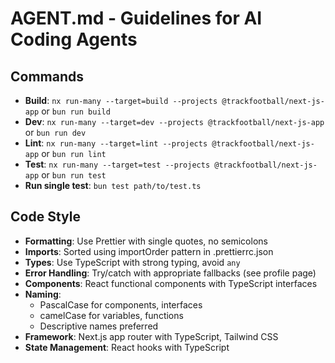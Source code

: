 # AGENT.md - Guidelines for AI Coding Agents

## Commands

- **Build**: `nx run-many --target=build --projects @trackfootball/next-js-app` or `bun run build`
- **Dev**: `nx run-many --target=dev --projects @trackfootball/next-js-app` or `bun run dev`
- **Lint**: `nx run-many --target=lint --projects @trackfootball/next-js-app` or `bun run lint`
- **Test**: `nx run-many --target=test --projects @trackfootball/next-js-app` or `bun run test`
- **Run single test**: `bun test path/to/test.ts`

## Code Style

- **Formatting**: Use Prettier with single quotes, no semicolons
- **Imports**: Sorted using importOrder pattern in .prettierrc.json
- **Types**: Use TypeScript with strong typing, avoid `any`
- **Error Handling**: Try/catch with appropriate fallbacks (see profile page)
- **Components**: React functional components with TypeScript interfaces
- **Naming**:
  - PascalCase for components, interfaces
  - camelCase for variables, functions
  - Descriptive names preferred
- **Framework**: Next.js app router with TypeScript, Tailwind CSS
- **State Management**: React hooks with TypeScript
